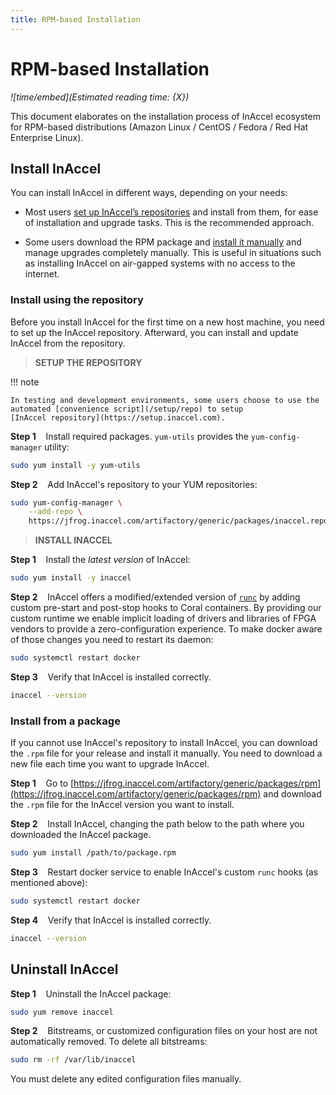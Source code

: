 ```yaml
---
title: RPM-based Installation
---
```


# RPM-based Installation

*![time/embed](Estimated reading time: {X})*

This document elaborates on the installation process of InAccel ecosystem for
RPM-based distributions (Amazon Linux / CentOS / Fedora / Red Hat Enterprise
Linux).

## Install InAccel

You can install InAccel in different ways, depending on your needs:

* Most users [set up InAccel’s repositories](#install-using-the-repository) and
	install from them, for ease of installation and upgrade tasks. This is the
	recommended approach.

* Some users download the RPM package and
	[install it manually](#install-from-a-package) and manage upgrades
	completely manually. This is useful in situations such as installing InAccel
	on air-gapped systems with no access to the internet.

### Install using the repository

Before you install InAccel for the first time on a new host machine, you need to
set up the InAccel repository. Afterward, you can install and update InAccel
from the repository.

> **SETUP THE REPOSITORY**

!!! note

	In testing and development environments, some users choose to use the
	automated [convenience script](/setup/repo) to setup
	[InAccel repository](https://setup.inaccel.com).

**Step 1**
&nbsp;&nbsp;&nbsp;Install required packages. `yum-utils` provides the
`yum-config-manager` utility:

```bash
sudo yum install -y yum-utils
```

**Step 2**
&nbsp;&nbsp;&nbsp;Add InAccel's repository to your YUM repositories:

```bash
sudo yum-config-manager \
	--add-repo \
	https://jfrog.inaccel.com/artifactory/generic/packages/inaccel.repo
```

> **INSTALL INACCEL**

**Step 1**
&nbsp;&nbsp;&nbsp;Install the *latest version* of InAccel:

```bash
sudo yum install -y inaccel
```

**Step 2**
&nbsp;&nbsp;&nbsp;InAccel offers a modified/extended version of
[`runc`](https://github.com/opencontainers/runc) by adding custom pre-start and
post-stop hooks to Coral containers. By providing our custom runtime we enable
implicit loading of drivers and libraries of FPGA vendors to provide a
zero-configuration experience. To make docker aware of those changes you need to
restart its daemon:

```bash
sudo systemctl restart docker
```

**Step 3**
&nbsp;&nbsp;&nbsp;Verify that InAccel is installed correctly.

```bash
inaccel --version
```

### Install from a package

If you cannot use InAccel's repository to install InAccel, you can download the
`.rpm` file for your release and install it manually. You need to download a new
file each time you want to upgrade InAccel.

**Step 1**
&nbsp;&nbsp;&nbsp;Go to
[https://jfrog.inaccel.com/artifactory/generic/packages/rpm](https://jfrog.inaccel.com/artifactory/generic/packages/rpm)
and download the `.rpm` file for the InAccel version you want to install.

**Step 2**
&nbsp;&nbsp;&nbsp;Install InAccel, changing the path below to the path where you
downloaded the InAccel package.

```bash
sudo yum install /path/to/package.rpm
```

**Step 3**
&nbsp;&nbsp;&nbsp;Restart docker service to enable InAccel's custom `runc` hooks
(as mentioned above):

```bash
sudo systemctl restart docker
```

**Step 4**
&nbsp;&nbsp;&nbsp;Verify that InAccel is installed correctly.

```bash
inaccel --version
```

## Uninstall InAccel

**Step 1**
&nbsp;&nbsp;&nbsp;Uninstall the InAccel package:

```bash
sudo yum remove inaccel
```

**Step 2**
&nbsp;&nbsp;&nbsp;Bitstreams, or customized configuration files on your host are
not automatically removed. To delete all bitstreams:

```bash
sudo rm -rf /var/lib/inaccel
```

You must delete any edited configuration files manually.
